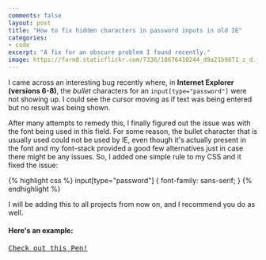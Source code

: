 ```yaml
---
comments: false
layout: post
title: "How to fix hidden characters in password inputs in old IE"
categories:
- code
excerpt: "A fix for an obscure problem I found recently."
image: https://farm8.staticflickr.com/7336/10676410244_d9a21b9871_z_d.jpg
---
```


I came across an interesting bug recently where, in **Internet Explorer (versions 6-8)**, the _bullet_ characters for an `input[type="password"]` were not showing up. I could see the cursor moving as if text was being entered but no result was being shown.

After many attempts to remedy this, I finally figured out the issue was with the font being used in this field. For some reason, the bullet character that is usually used could not be used by IE, even though it's actually present in the font and my font-stack provided a good few alternatives just in case there might be any issues. So, I added one simple rule to my CSS and it fixed the issue:

{% highlight css %}
input[type="password"] {
	font-family: sans-serif;
}
{% endhighlight %}

I will be adding this to all projects from now on, and I recommend you do as well.

#### Here's an example:
<pre class="codepen" data-height="300" data-type="result" data-href="gvlIt" data-user="mrmartineau" data-safe="true"><code></code><a href="http://codepen.io/mrmartineau/pen/gvlIt">Check out this Pen!</a></pre>
<script async src="http://codepen.io/assets/embed/ei.js"></script>

